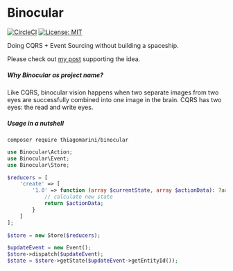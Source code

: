 # Binocular

[![CircleCI](https://circleci.com/gh/thiagomarini/binocular.svg?style=svg)](https://circleci.com/gh/thiagomarini/binocular) [![License: MIT](https://img.shields.io/badge/License-MIT-yellow.svg)](https://opensource.org/licenses/MIT)

Doing CQRS + Event Sourcing without building a spaceship.

Please check out [my post](https://medium.com/@marinithiago/doing-event-sourcing-without-building-a-spaceship-6dc3e7eac000) supporting the idea.

##### Why Binocular as project name?
Like CQRS, binocular vision happens when two separate images from two eyes are successfully combined into one image in the brain. CQRS has two eyes: the read and write eyes.

##### Usage in a nutshell

```
composer require thiagomarini/binocular
```

```php
use Binocular\Action;
use Binocular\Event;
use Binocular\Store;

$reducers = [
    'create' => [
        '1.0' => function (array $currentState, array $actionData): ?array {
            // calculate new state
            return $actionData;
        }
    ]
];

$store = new Store($reducers);

$updateEvent = new Event();
$store->dispatch($updateEvent);
$state = $store->getState($updateEvent->getEntityId());
```